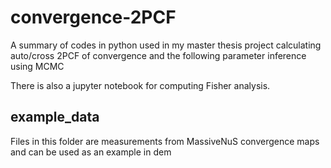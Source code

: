 # convergence-2PCF
A summary of codes in python used in my master thesis project calculating auto/cross 2PCF of convergence and the following parameter inference using MCMC

There is also a jupyter notebook for computing Fisher analysis.

## example_data
Files in this folder are measurements from MassiveNuS convergence maps and can be used as an example in dem
